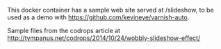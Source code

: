 This docker container has a sample web site served at /slideshow, to be used as a demo with https://github.com/kevineye/varnish-auto.

Sample files from the codrops article at http://tympanus.net/codrops/2014/10/24/wobbly-slideshow-effect/
